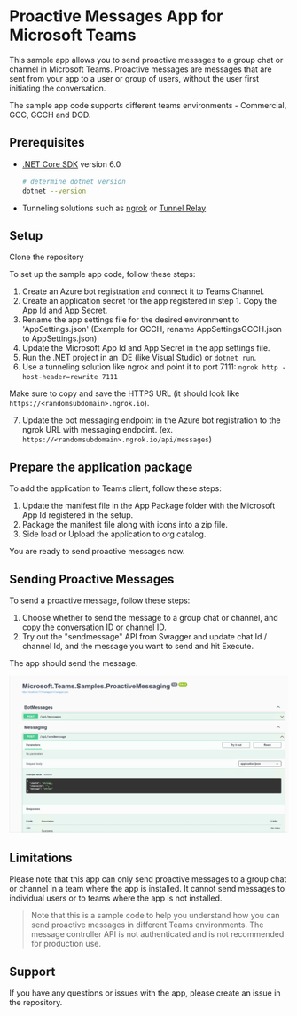 # Proactive Messages App for Microsoft Teams

This sample app allows you to send proactive messages to a group chat or channel in Microsoft Teams. Proactive messages are messages that are sent from your app to a user or group of users, without the user first initiating the conversation. 

The sample app code supports different teams environments - Commercial, GCC, GCCH and DOD.

## Prerequisites

- [.NET Core SDK](https://dotnet.microsoft.com/download) version 6.0

  ```bash
  # determine dotnet version
  dotnet --version
  ```
- Tunneling solutions such as [ngrok](https://ngrok.com/) or [Tunnel Relay](https://github.com/OfficeDev/microsoft-teams-tunnelrelay) 

## Setup

Clone the repository

To set up the sample app code, follow these steps:

1. Create an Azure bot registration and connect it to Teams Channel.
2. Create an application secret for the app registered in step 1. Copy the App Id and App Secret.
3. Rename the app settings file for the desired environment to 'AppSettings.json' (Example for GCCH, rename AppSettingsGCCH.json to AppSettings.json)
4. Update the Microsoft App Id and App Secret in the app settings file.
5. Run the .NET project in an IDE (like Visual Studio) or `dotnet run`.
6. Use a tunneling solution like ngrok and point it to port 7111: `ngrok http -host-header=rewrite 7111` 

Make sure to copy and save the HTTPS URL (it should look like `https://<randomsubdomain>.ngrok.io`).

7. Update the bot messaging endpoint in the Azure bot registration to the ngrok URL with messaging endpoint. (ex. `https://<randomsubdomain>.ngrok.io/api/messages`)

## Prepare the application package

To add the application to Teams client, follow these steps:

1. Update the manifest file in the App Package folder with the Microsoft App Id registered in the setup.
2. Package the manifest file along with icons into a zip file.
3. Side load or Upload the application to org catalog.

You are ready to send proactive messages now.

## Sending Proactive Messages

To send a proactive message, follow these steps:

1. Choose whether to send the message to a group chat or channel, and copy the conversation ID or channel ID.
2. Try out the "sendmessage" API from Swagger and update chat Id / channel Id, and the message you want to send and hit Execute.

The app should send the message.

![SendMessage](Images/SendMessage.gif)

## Limitations

Please note that this app can only send proactive messages to a group chat or channel in a team where the app is installed. It cannot send messages to individual users or to teams where the app is not installed.

> Note that this is a sample code to help you understand how you can send proactive messages in different Teams environments. The message controller API is not authenticated and is not recommended for production use.

## Support

If you have any questions or issues with the app, please create an issue in the repository.
